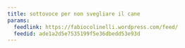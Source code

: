 ```yaml
---
title: sottovoce per non svegliare il cane
params:
  feedlink: https://fabiocolinelli.wordpress.com/feed/
  feedid: ade1a2d5e7535199f5e36dbedd53e93d
---
```

